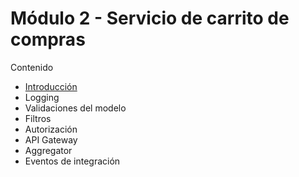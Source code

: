 # Módulo 2 - Servicio de carrito de compras

Contenido

* [Introducción](part1.md)
* Logging
* Validaciones del modelo
* Filtros
* Autorización
* API Gateway
* Aggregator
* Eventos de integración